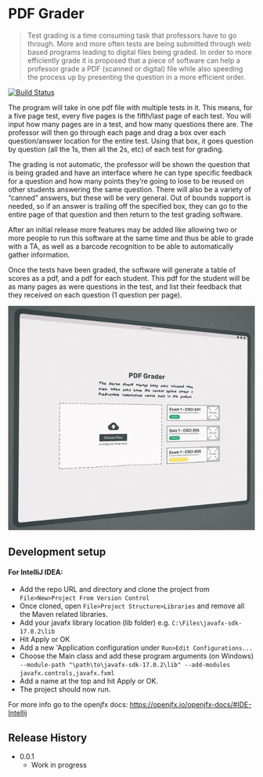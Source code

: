 # PDF Grader
> Test grading is a time consuming task that professors have to go through. More and more often tests are being submitted through web based programs leading to digital files being graded. In order to more efficiently grade it is proposed that a piece of software can help a professor grade a PDF (scanned or digital) file while also speeding the process up by presenting the question in a more efficient order.


[![Build Status][travis-image]][travis-url]

The program will take in one pdf file with multiple tests in it. This means, for a five page test, every five pages is the fifth/last page of each test. You will input how many pages are in a test, and how many questions there are. The professor will then go through each page and drag a box over each question/answer location for the entire test. Using that box, it goes question by question (all the 1s, then all the 2s, etc) of each test for grading.

The grading is not automatic, the professor will be shown the question that is being graded and have an interface where he can type specific feedback for a question and how many points they’re going to lose to be reused on other students answering the same question. There will also be a variety of “canned” answers, but these will be very general. Out of bounds support is needed, so if an answer is trailing off the specified box, they can go to the entire page of that question and then return to the test grading software.

After an initial release more features may be added like allowing two or more people to run this software at the same time and thus be able to grade with a TA, as well as a barcode recognition to be able to automatically gather information.

Once the tests have been graded, the software will generate a table of scores as a pdf, and a pdf for each student. This pdf for the student will be as many pages as were questions in the test, and list their feedback that they received on each question (1 question per page).

![pdfGrader](PDFGrader.jpg)

## Development setup

#### For IntelliJ IDEA:

- Add the repo URL and directory and clone the project from `File>New>Project From Version Control` 
- Once cloned, open `File>Project Structure>Libraries` and remove all the Maven related libraries.
- Add your javafx library location (lib folder) 
e.g.  `C:\Files\javafx-sdk-17.0.2\lib`
- Hit Apply or OK 
- Add a new 'Application configuration under `Run>Edit Configurations...` 
- Choose the Main class and add these program arguments (on Windows)
`--module-path "\path\to\javafx-sdk-17.0.2\lib" --add-modules javafx.controls,javafx.fxml`
- Add a name at the top and hit Apply or OK.
- The project should now run.

For more info go to the openjfx docs:
https://openjfx.io/openjfx-docs/#IDE-Intellij



## Release History


* 0.0.1
    * Work in progress


<!---
## Meta

Your Name – [@YourTwitter](https://twitter.com/dbader_org) – YourEmail@example.com

Distributed under the XYZ license. See ``LICENSE`` for more information.

[https://github.com/yourname/github-link](https://github.com/dbader/)


## Contributing

1. Fork it (<https://github.com/yourname/yourproject/fork>)
2. Create your feature branch (`git checkout -b feature/fooBar`)
3. Commit your changes (`git commit -am 'Add some fooBar'`)
4. Push to the branch (`git push origin feature/fooBar`)
5. Create a new Pull Request
--->
<!-- Markdown link & img dfn's -->
[travis-image]: https://img.shields.io/travis/dbader/node-datadog-metrics/master.svg?style=flat-square
[travis-url]: https://travis-ci.org/dbader/node-datadog-metrics
[wiki]: https://github.com/yourname/yourproject/wiki
